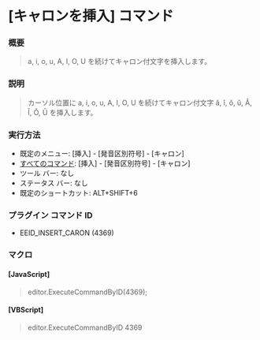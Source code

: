 # \[キャロンを挿入\] コマンド

### 概要

> a, i, o, u, A, I, O, U を続けてキャロン付文字を挿入します。

### 説明

> カーソル位置に a, i, o, u, A, I, O, U を続けてキャロン付文字 ǎ, ǐ, ǒ, ǔ, Ǎ, Ǐ, Ǒ, Ǔ
> を挿入します。

### 実行方法

- 既定のメニュー: \[挿入\] \- \[発音区別符号\] \- \[キャロン\]
- [すべてのコマンド](../../glossary/allcommands): \[挿入\] \- \[発音区別符号\] \- \[キャロン\]
- ツール バー: なし
- ステータス バー: なし
- 既定のショートカット: ALT+SHIFT+6

### プラグイン コマンド ID

- EEID\_INSERT\_CARON (4369)

### マクロ

#### \[JavaScript\]

> editor.ExecuteCommandByID(4369);

#### \[VBScript\]

> editor.ExecuteCommandByID 4369

